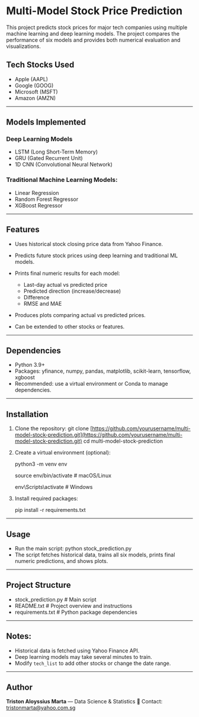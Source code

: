 # Multi-Model Stock Price Prediction

This project predicts stock prices for major tech companies using multiple machine learning and deep learning models. The project compares the performance of six models and provides both numerical evaluation and visualizations.

## Tech Stocks Used

* Apple (AAPL)
* Google (GOOG)
* Microsoft (MSFT)
* Amazon (AMZN)

---

## Models Implemented

### Deep Learning Models

* LSTM (Long Short-Term Memory)
* GRU (Gated Recurrent Unit)
* 1D CNN (Convolutional Neural Network)

### Traditional Machine Learning Models:

* Linear Regression
* Random Forest Regressor
* XGBoost Regressor

---

## Features

* Uses historical stock closing price data from Yahoo Finance.
* Predicts future stock prices using deep learning and traditional ML models.
* Prints final numeric results for each model:

  * Last-day actual vs predicted price
  * Predicted direction (increase/decrease)
  * Difference
  * RMSE and MAE
* Produces plots comparing actual vs predicted prices.
* Can be extended to other stocks or features.

---

## Dependencies

* Python 3.9+
* Packages: yfinance, numpy, pandas, matplotlib, scikit-learn, tensorflow, xgboost
* Recommended: use a virtual environment or Conda to manage dependencies.

---

## Installation

1. Clone the repository:
   git clone [https://github.com/yourusername/multi-model-stock-prediction.git](https://github.com/yourusername/multi-model-stock-prediction.git)
   cd multi-model-stock-prediction
2. Create a virtual environment (optional):

   python3 -m venv env
   
   source env/bin/activate   # macOS/Linux

   env\Scripts\activate    # Windows
   
4. Install required packages:

   pip install -r requirements.txt

---

## Usage

* Run the main script: python stock_prediction.py
* The script fetches historical data, trains all six models, prints final numeric predictions, and shows plots.

---

## Project Structure

* stock_prediction.py  # Main script
* README.txt          # Project overview and instructions
* requirements.txt    # Python package dependencies

---

## Notes:

* Historical data is fetched using Yahoo Finance API.
* Deep learning models may take several minutes to train.
* Modify `tech_list` to add other stocks or change the date range.

---

## Author
**Triston Aloyssius Marta** — Data Science & Statistics
📧 Contact: tristonmarta@yahoo.com.sg


